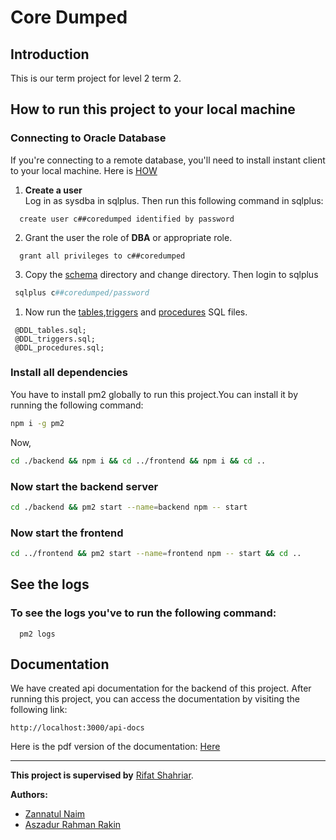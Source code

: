 # Core Dumped
## Introduction
This is our term project for level 2 term 2.  

## How to run this project to your local machine
### Connecting to Oracle Database

If you're connecting to a remote database, you'll need to install instant client to your local machine. Here is [HOW](https://docs.oracle.com/en/database/oracle/machine-learning/oml4r/1.5.1/oread/installing-oracle-database-instant-client.html)

1. **Create a user**  
    Log in as sysdba in sqlplus. Then run this following command in sqlplus:
 ```sqlplus
   create user c##coredumped identified by password
 ```
2. Grant the user the role of **DBA** or appropriate role.
```sqlplus
  grant all privileges to c##coredumped
 ```
3. Copy the [schema](./backend/src/database/schema/) directory and change directory. Then login to sqlplus 
```powershell
 sqlplus c##coredumped/password
```
1. Now run the [tables](./backend/src/database/schema/DDL_tables.sql),[triggers](./backend/src/database/schema/DDL_triggers.sql) and [procedures](./backend/src/database/schema/DDL_procedures.sql) SQL files.
```sqlplus
 @DDL_tables.sql;
 @DDL_triggers.sql;
 @DDL_procedures.sql;
```
### Install all dependencies

You have to install pm2 globally to run this project.You can install it by running the following command:
```bash
npm i -g pm2 
```
Now,
```bash
cd ./backend && npm i && cd ../frontend && npm i && cd ..
```
### Now start the backend server
```bash
cd ./backend && pm2 start --name=backend npm -- start
```
### Now start the frontend 

```bash
cd ../frontend && pm2 start --name=frontend npm -- start && cd ..
```

## See the logs

### To see the logs you've to run the following command:
```
  pm2 logs
```

## Documentation

We have created api documentation for the backend of this project. After running this project, you can access the documentation by visiting the following link:
```
http://localhost:3000/api-docs
```
Here is the pdf version of the documentation: [Here](./backend_doc.pdf)

---

**This project is supervised by** [Rifat Shahriar](https://github.com/rifatshahriyar).

**Authors:**
  - [Zannatul Naim](https://github.com/nayeem-17)
  - [Aszadur Rahman Rakin](https://github.com/rakin000)